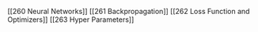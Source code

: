 [[260 Neural Networks]]
[[261 Backpropagation]]
[[262 Loss Function and Optimizers]]
[[263 Hyper Parameters]]
